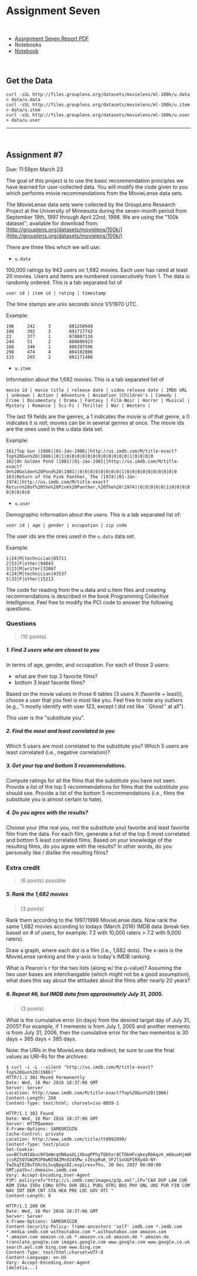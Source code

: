 # Assignment Seven
&nbsp;

*   [Assignment Seven Report PDF](http://datenstrom.gitlab.io/cs532-s17/pdfs/assignment_seven.pdf)
*   Notebooks
  *   [Notebook](http://datenstrom.gitlab.io/cs532-s17/notebooks/movies.html)

&nbsp;
## Get the Data

    curl -sSL http://files.grouplens.org/datasets/movielens/ml-100k/u.data > data/u.data
    curl -sSL http://files.grouplens.org/datasets/movielens/ml-100k/u.item > data/u.item
    curl -sSL http://files.grouplens.org/datasets/movielens/ml-100k/u.user > data/u.user

-----------------------------------------------------------------------

&nbsp;
## Assignment #7
Due: 11:59pm March 23

The goal of this project is to use the basic recommendation principles
we have learned for user-collected data. You will modify the code
given to you which performs movie recommendations from the MovieLense
data sets.

The MovieLense data sets were collected by the GroupLens Research
Project at the University of Minnesota during the seven-month period
from September 19th, 1997 through April 22nd, 1998.  We are using the 
"100k dataset"; available for download from:
[http://grouplens.org/datasets/movielens/100k/](http://grouplens.org/datasets/movielens/100k/)

There are three files which we will use:

*   `u.data`

100,000 ratings by 943 users on 1,682 movies. Each
user has rated at least 20 movies. Users and items are numbered
consecutively from 1. The data is randomly ordered. This is a tab
separated list of 

    user id | item id | rating | timestamp

The time stamps are unix seconds since 1/1/1970 UTC.

Example:

    196     242     3       881250949
    186     302     3       891717742
    22      377     1       878887116
    244     51      2       880606923
    166     346     1       886397596
    298     474     4       884182806
    115     265     2       881171488

*  `u.item`

Information about the 1,682 movies. This is a tab
separated list of

    movie id | movie title | release date | video release date | IMDb URL | unknown | Action | Adventure | Animation |Children's | Comedy | Crime | Documentary | Drama | Fantasy | Film-Noir | Horror | Musical | Mystery | Romance | Sci-Fi | Thriller | War | Western |

The last 19 fields are the genres, a 1 indicates the movie is of
that genre, a 0 indicates it is not; movies can be in several genres
at once. The movie ids are the ones used in the u.data data set.

Example:

    161|Top Gun (1986)|01-Jan-1986||http://us.imdb.com/M/title-exact?Top%20Gun%20(1986)|0|1|0|0|0|0|0|0|0|0|0|0|0|0|1|0|0|0|0 
    162|On Golden Pond (1981)|01-Jan-1981||http://us.imdb.com/M/title-exact?On%20Golden%20Pond%20(1981)|0|0|0|0|0|0|0|0|1|0|0|0|0|0|0|0|0|0|0 
    163|Return of the Pink Panther, The (1974)|01-Jan-1974||http://us.imdb.com/M/title-exact?Return%20of%20the%20Pink%20Panther,%20The%20(1974)|0|0|0|0|0|1|0|0|0|0|0|0|0|0| 0|0|0|0|0

*  `u.user`

Demographic information about the users. This is a tab
separated list of:

    user id | age | gender | occupation | zip code

The user ids are the ones used in the `u.data` data set.

Example:

    1|24|M|technician|85711 
    2|53|F|other|94043 
    3|23|M|writer|32067 
    4|24|M|technician|43537 
    5|33|F|other|15213

The code for reading from the u.data and u.item files and creating
recommendations is described in the book Programming Collective
Intelligence.  Feel free to modify the PCI code to answer the 
following questions.


### Questions

> (10 points).

##### 1. Find 3 users who are closest to you

In terms of age, gender, and occupation.  For each of those 3 users:

- what are their top 3 favorite films?
- bottom 3 least favorite films?

Based on the movie values in those 6 tables (3 users X (favorite +
least)), choose a user that you feel is most like you.  Feel 
free to note any outliers (e.g., "I mostly identify with user 123,
except I did not like ``Ghost'' at all").  

This user is the "substitute you".  

##### 2. Find the most and least correlated to you

Which 5 users are most correlated to the substitute you?
Which 5 users are least correlated (i.e., negative correlation)?

##### 3. Get your top and bottom 5 recommendations.

Compute ratings for all the films that the substitute you
have not seen.  Provide a list of the top 5 recommendations for films
that the substitute you should see.  Provide a list of the bottom
5 recommendations (i.e., films the substitute you is almost certain
to hate).

##### 4. Do you agree with the results?

Choose your (the real you, not the substitute you) favorite and
least favorite film from the data.  For each film, generate a list
of the top 5 most correlated and bottom 5 least correlated films.
Based on your knowledge of the resulting films, do you agree with
the results?  In other words, do you personally like / dislike
the resulting films?


### Extra credit

> (6 points) possible

##### 5.  Rank the 1,682 movies 

> (3 points)

Rank them according to the 1997/1998 MovieLense
data.  Now rank the same 1,682 movies according to todays (March
2016) IMDB data (break ties based on # of users, for example: 7.2
with 10,000 raters > 7.2 with 9,000 raters).

Draw a graph, where each dot is a film (i.e., 1,682 dots).  The
x-axis is the MovieLense ranking and the y-axis is today's IMDB
ranking.

What is Pearon's r for the two lists (along w/ the p-value)?  Assuming
the two user bases are interchangable (which might not be a good
assumption), what does this say about the attitudes about the films
after nearly 20 years?


##### 6.  Repeat #6, but IMDB data from approximately July 31, 2005. 

> (3 points)

What is the cumulative error (in days) from the desired target day of
July 31, 2005?  For example, if 1 memento is from July 1, 2005 and 
another memento is from July 31, 2006, then the cumulative error 
for the two mementos is 30 days + 365 days = 385 days.

Note: the URIs in the MovieLens data redirect, be sure to use
the final values as URI-Rs for the archives:

    $ curl -i -L --silent "http://us.imdb.com/M/title-exact?Top%20Gun%20(1986)" 
    HTTP/1.1 301 Moved Permanently
    Date: Wed, 16 Mar 2016 18:37:06 GMT
    Server: Server
    Location: http://www.imdb.com/M/title-exact?Top%20Gun%20(1986)
    Content-Length: 260
    Content-Type: text/html; charset=iso-8859-1

    HTTP/1.1 302 Found
    Date: Wed, 16 Mar 2016 18:37:06 GMT
    Server: HTTPDaemon
    X-Frame-Options: SAMEORIGIN
    Cache-Control: private
    Location: http://www.imdb.com/title/tt0092099/
    Content-Type: text/plain
    Set-Cookie: uu=BCYuNIAbuc9FDeWcqVNAaaXLjXbagPPhyTQbhxr8CTOkHFcqkeyRbKqvk_m6buuHjmHkufNf5z5S4WGfKlG6BPOhzgA-jcsRZ5Q7GW2MJP0wNI9AZMnd245Mw_xI6spRuK_VF2lSxUGPIRXy4d-NY-YwZkqTEZ8uTOXchLSvqBpgsDI;expires=Thu, 30 Dec 2037 00:00:00 GMT;path=/;domain=.imdb.com
    Vary: Accept-Encoding,User-Agent
    P3P: policyref="http://i.imdb.com/images/p3p.xml",CP="CAO DSP LAW CUR ADM IVAo IVDo CONo OTPo OUR DELi PUBi OTRi BUS PHY ONL UNI PUR FIN COM NAV INT DEM CNT STA HEA PRE LOC GOV OTC "
    Content-Length: 0

    HTTP/1.1 200 OK
    Date: Wed, 16 Mar 2016 18:37:06 GMT
    Server: Server
    X-Frame-Options: SAMEORIGIN
    Content-Security-Policy: frame-ancestors 'self' imdb.com *.imdb.com *.media-imdb.com withoutabox.com *.withoutabox.com amazon.com *.amazon.com amazon.co.uk *.amazon.co.uk amazon.de *.amazon.de translate.google.com images.google.com www.google.com www.google.co.uk search.aol.com bing.com www.bing.com
    Content-Type: text/html;charset=UTF-8
    Content-Language: en-US
    Vary: Accept-Encoding,User-Agent
    [deletia...]
